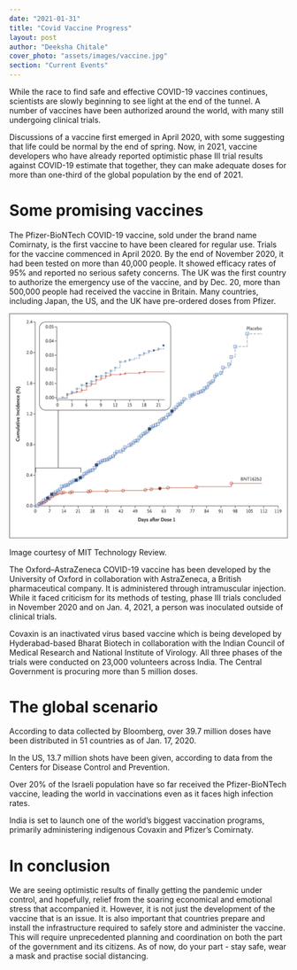 ```yaml
---
date: "2021-01-31"
title: "Covid Vaccine Progress"
layout: post
author: "Deeksha Chitale"
cover_photo: "assets/images/vaccine.jpg"
section: "Current Events"
---
```


While the race to find safe and effective COVID-19 vaccines continues, scientists are slowly beginning to see light at the end of the tunnel. A number of vaccines have been authorized around the world, with many still undergoing clinical trials.

Discussions of a vaccine first emerged in April 2020, with some suggesting that life could be normal by the end of spring. Now, in 2021, vaccine developers who have already reported optimistic phase III trial results against COVID-19 estimate that together, they can make adequate doses for more than one-third of the global population by the end of 2021.

# Some promising vaccines

The Pfizer-BioNTech COVID-19 vaccine, sold under the brand name Comirnaty, is the first vaccine to have been cleared for regular use. Trials for the vaccine commenced in April 2020. By the end of November 2020, it had been tested on more than 40,000 people. It showed efficacy rates of 95% and reported no serious safety concerns. The UK was the first country to authorize the emergency use of the vaccine, and by Dec. 20, more than 500,000 people had received the vaccine in Britain. Many countries, including Japan, the US, and the UK have pre-ordered doses from Pfizer.

![vaccin1](/assets/images/vaccine1.png)

Image courtesy of MIT Technology Review.

The Oxford–AstraZeneca COVID-19 vaccine has been developed by the University of Oxford in collaboration with AstraZeneca, a British pharmaceutical company. It is administered through intramuscular injection. While it faced criticism for its methods of testing, phase III trials concluded in November 2020 and on Jan. 4, 2021, a person was inoculated outside of clinical trials.

Covaxin is an inactivated virus based vaccine which is being developed by Hyderabad-based Bharat Biotech in collaboration with the Indian Council of Medical Research and National Institute of Virology. All three phases of the trials were conducted on 23,000 volunteers across India. The Central Government is procuring more than 5 million doses.

# The global scenario

According to data collected by Bloomberg, over 39.7 million doses have been distributed in 51 countries as of Jan. 17, 2020.

In the US, 13.7 million shots have been given, according to data from the Centers for Disease Control and Prevention.

Over 20% of the Israeli population have so far received the Pfizer-BioNTech vaccine, leading the world in vaccinations even as it faces high infection rates.

India is set to launch one of the world’s biggest vaccination programs, primarily administering indigenous Covaxin and Pfizer’s Comirnaty.

# In conclusion

We are seeing optimistic results of finally getting the pandemic under control, and hopefully, relief from the soaring economical and emotional stress that accompanied it. However, it is not just the development of the vaccine that is an issue. It is also important that countries prepare and install the infrastructure required to safely store and administer the vaccine. This will require unprecedented planning and coordination on both the part of the government and its citizens. As of now, do your part - stay safe, wear a mask and practise social distancing.
